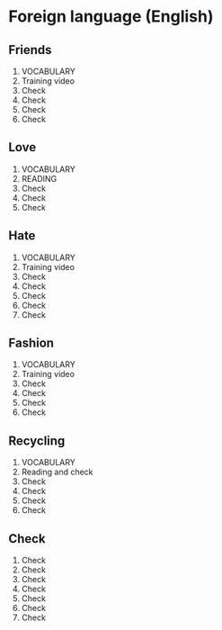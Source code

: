 # Foreign language (English)
## Friends
1. VOCABULARY
2. Training video
3. Check
4. Check
5. Check
6. Check
## Love
1. VOCABULARY
2. READING
3. Check
4. Check
5. Check
## Hate
1. VOCABULARY
2. Training video
3. Check
4. Check
5. Check
6. Check
7. Check
## Fashion
1. VOCABULARY
2. Training video
3. Check
4. Check
5. Check
6. Check
## Recycling
1. VOCABULARY
2. Reading and check
3. Check
4. Check
5. Check
6. Check
## Check
1. Check
2. Check
3. Check
4. Check
5. Check
6. Check
7. Check
